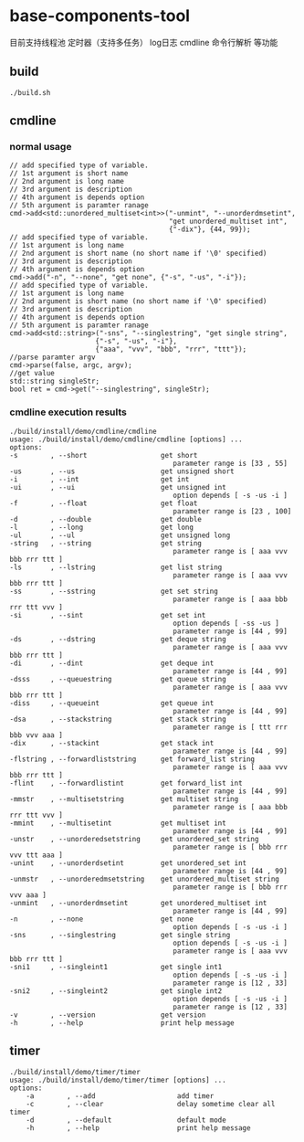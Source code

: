 # base-components-tool
目前支持线程池 定时器（支持多任务） log日志 cmdline 命令行解析 等功能 
## build
    ./build.sh
## cmdline
### normal usage
    // add specified type of variable.
    // 1st argument is short name
    // 2nd argument is long name
    // 3rd argument is description
    // 4th argument is depends option
    // 5th argument is paramter ranage
    cmd->add<std::unordered_multiset<int>>("-unmint", "--unorderdmsetint", 
                                           "get unordered_multiset int", 
                                           {"-dix"}, {44, 99});
    // add specified type of variable.
    // 1st argument is long name
    // 2nd argument is short name (no short name if '\0' specified)
    // 3rd argument is description
    // 4th argument is depends option
    cmd->add("-n", "--none", "get none", {"-s", "-us", "-i"});
    // add specified type of variable.
    // 1st argument is long name
    // 2nd argument is short name (no short name if '\0' specified)
    // 3rd argument is description
    // 4th argument is depends option
    // 5th argument is paramter ranage
    cmd->add<std::string>("-sns", "--singlestring", "get single string", 
                         {"-s", "-us", "-i"}, 
                         {"aaa", "vvv", "bbb", "rrr", "ttt"});
    //parse paramter argv
    cmd->parse(false, argc, argv);
    //get value
    std::string singleStr;
    bool ret = cmd->get("--singlestring", singleStr);

### cmdline execution results
    ./build/install/demo/cmdline/cmdline 
    usage: ./build/install/demo/cmdline/cmdline [options] ...
    options:
    -s        , --short                  get short
                                            parameter range is [33 , 55]
    -us       , --us                     get unsigned short
    -i        , --int                    get int
    -ui       , --ui                     get unsigned int
                                            option depends [ -s -us -i ]
    -f        , --float                  get float
                                            parameter range is [23 , 100]
    -d        , --double                 get double
    -l        , --long                   get long
    -ul       , --ul                     get unsigned long
    -string   , --string                 get string
                                            parameter range is [ aaa vvv bbb rrr ttt ]
    -ls       , --lstring                get list string
                                            parameter range is [ aaa vvv bbb rrr ttt ]
    -ss       , --sstring                get set string
                                            parameter range is [ aaa bbb rrr ttt vvv ]
    -si       , --sint                   get set int
                                            option depends [ -ss -us ]
                                            parameter range is [44 , 99]
    -ds       , --dstring                get deque string
                                            parameter range is [ aaa vvv bbb rrr ttt ]
    -di       , --dint                   get deque int
                                            parameter range is [44 , 99]
    -dsss     , --queuestring            get queue string
                                            parameter range is [ aaa vvv bbb rrr ttt ]
    -diss     , --queueint               get queue int
                                            parameter range is [44 , 99]
    -dsa      , --stackstring            get stack string
                                            parameter range is [ ttt rrr bbb vvv aaa ]
    -dix      , --stackint               get stack int
                                            parameter range is [44 , 99]
    -flstring , --forwardliststring      get forward_list string
                                            parameter range is [ aaa vvv bbb rrr ttt ]
    -flint    , --forwardlistint         get forward_list int
                                            parameter range is [44 , 99]
    -mmstr    , --multisetstring         get multiset string
                                            parameter range is [ aaa bbb rrr ttt vvv ]
    -mmint    , --multisetint            get multiset int
                                            parameter range is [44 , 99]
    -unstr    , --unorderedsetstring     get unordered_set string
                                            parameter range is [ bbb rrr vvv ttt aaa ]
    -unint    , --unorderdsetint         get unordered_set int
                                            parameter range is [44 , 99]
    -unmstr   , --unorderedmsetstring    get unordered_multiset string
                                            parameter range is [ bbb rrr vvv aaa ]
    -unmint   , --unorderdmsetint        get unordered_multiset int
                                            parameter range is [44 , 99]
    -n        , --none                   get none
                                            option depends [ -s -us -i ]
    -sns      , --singlestring           get single string
                                            option depends [ -s -us -i ]
                                            parameter range is [ aaa vvv bbb rrr ttt ]
    -sni1     , --singleint1             get single int1
                                            option depends [ -s -us -i ]
                                            parameter range is [12 , 33]
    -sni2     , --singleint2             get single int2
                                            option depends [ -s -us -i ]
                                            parameter range is [12 , 33]
    -v        , --version                get version
    -h        , --help                   print help message

## timer
	./build/install/demo/timer/timer 
	usage: ./build/install/demo/timer/timer [options] ...
	options:
		-a        , --add                    add timer
		-c        , --clear                  delay sometime clear all timer
		-d        , --default                default mode
		-h        , --help                   print help message